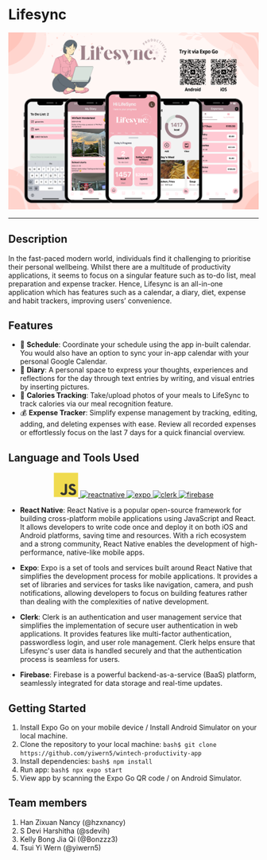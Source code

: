 # Lifesync

![cover](./LifesyncCover.png)

---

## Description

In the fast-paced modern world, individuals find it challenging to prioritise their personal wellbeing. Whilst there are a multitude of productivity applications, it seems to focus on a singular feature such as to-do list, meal preparation and expense tracker. Hence, Lifesync is an all-in-one application which has features such as a calendar, a diary, diet, expense and habit trackers, improving users’ convenience. 

## Features

- 📆 **Schedule**: Coordinate your schedule using the app in-built calendar. You would also have an option to sync your in-app calendar with your personal Google Calendar. 
- 📕 **Diary**: A personal space to express your thoughts, experiences and reflections for the day through text entries by writing, and visual entries by inserting pictures. 
- 🥗 **Calories Tracking**: Take/upload photos of your meals to LifeSync to track calories via our meal recognition feature.
- 💰 **Expense Tracker**: Simplify expense management by tracking, editing, adding, and deleting expenses with ease. Review all recorded expenses or effortlessly focus on the last 7 days for a quick financial overview.

## Language and Tools Used
<p align="center"> 
<a href="https://developer.mozilla.org/en-US/docs/Web/JavaScript" target="_blank" rel="noreferrer"> <img src="https://raw.githubusercontent.com/devicons/devicon/master/icons/javascript/javascript-original.svg" alt="javascript" width="50" height="50"/> </a> 
<a href="https://reactnative.dev/" target="_blank" rel="noreferrer"> <img src="https://reactnative.dev/img/header_logo.svg" alt="reactnative" width="50" height="50"/> </a> 
<a href="https://docs.expo.dev/" target="_blank" rel="noreferrer"> <img src="https://seeklogo.com/images/E/expo-go-app-logo-BBBE394CB8-seeklogo.com.png" alt="expo" width="50" height="50"/> </a>
<a href="https://clerk.com/" target="_blank" rel="noreferrer"> <img src="https://cdn.sanity.io/images/o0o2tn5x/production/2399b991025c365aafaa6fca85d91deac801e654-1046x1046.png" alt="clerk" width="50" height="50"/> </a>
<a href="https://firebase.google.com/" target="_blank" rel="noreferrer"> <img src="https://www.vectorlogo.zone/logos/firebase/firebase-icon.svg" alt="firebase" width="40" height="40"/> </a>
</p>

- **React Native**:
React Native is a popular open-source framework for building cross-platform mobile applications using JavaScript and React. It allows developers to write code once and deploy it on both iOS and Android platforms, saving time and resources. With a rich ecosystem and a strong community, React Native enables the development of high-performance, native-like mobile apps.

- **Expo**:
Expo is a set of tools and services built around React Native that simplifies the development process for mobile applications. It provides a set of libraries and services for tasks like navigation, camera, and push notifications, allowing developers to focus on building features rather than dealing with the complexities of native development.

- **Clerk**:
Clerk is an authentication and user management service that simplifies the implementation of secure user authentication in web applications. It provides features like multi-factor authentication, passwordless login, and user role management. Clerk helps ensure that Lifesync's user data is handled securely and that the authentication process is seamless for users.

- **Firebase**:
Firebase is a powerful backend-as-a-service (BaaS) platform, seamlessly integrated for data storage and real-time updates.

## Getting Started
1. Install Expo Go on your mobile device / Install Android Simulator on your local machine.
2. Clone the repository to your local machine:
`bash$
   git clone https://github.com/yiwern5/wintech-productivity-app`
3. Install dependencies:
`bash$
    npm install`
4. Run app:
`bash$
    npx expo start`
5. View app by scanning the Expo Go QR code / on Android Simulator.

## Team members
1. Han Zixuan Nancy (@hzxnancy)
2. S Devi Harshitha (@sdevih)
3. Kelly Bong Jia Qi (@Bonzzz3)
4. Tsui Yi Wern (@yiwern5)
